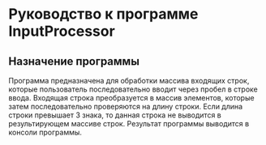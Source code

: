 Руководство к программе InputProcessor
========================

Назначение программы
-------------------------
Программа предназначена для обработки массива входящих строк, которые пользователь последовательно вводит через пробел в строке ввода.
Входящая строка преобразуется в массив элементов, которые затем последовательно проверяются на длину строки. Если длина строки превышает 3 знака, 
то данная строка не выводится в результирующем массиве строк.
Результат программы выводится в консоли программы.
